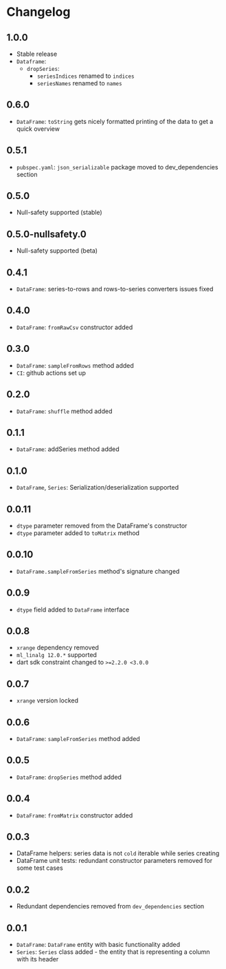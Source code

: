 # Changelog

## 1.0.0

- Stable release
- `Dataframe`:
    - `dropSeries`:
        - `seriesIndices` renamed to `indices` 
        - `seriesNames` renamed to `names` 

## 0.6.0

- `DataFrame`: `toString` gets nicely formatted printing of the data to get a quick overview

## 0.5.1

- `pubspec.yaml`: `json_serializable` package moved to dev_dependencies section

## 0.5.0

- Null-safety supported (stable)

## 0.5.0-nullsafety.0

- Null-safety supported (beta)

## 0.4.1

- `DataFrame`: series-to-rows and rows-to-series converters issues fixed

## 0.4.0

- `DataFrame`: `fromRawCsv` constructor added

## 0.3.0

- `DataFrame`: `sampleFromRows` method added
- `CI`: github actions set up

## 0.2.0

- `DataFrame`: `shuffle` method added

## 0.1.1

- `DataFrame`: addSeries method added

## 0.1.0

- `DataFrame`, `Series`: Serialization/deserialization supported

## 0.0.11

- `dtype` parameter removed from the DataFrame's constructor
- `dtype` parameter added to `toMatrix` method

## 0.0.10

- `DataFrame.sampleFromSeries` method's signature changed

## 0.0.9

- `dtype` field added to `DataFrame` interface

## 0.0.8

- `xrange` dependency removed
- `ml_linalg 12.0.*` supported
- dart sdk constraint changed to `>=2.2.0 <3.0.0`

## 0.0.7

- `xrange` version locked

## 0.0.6

- `DataFrame`: `sampleFromSeries` method added

## 0.0.5

- `DataFrame`: `dropSeries` method added

## 0.0.4

- `DataFrame`: `fromMatrix` constructor added

## 0.0.3

- DataFrame helpers: series data is not `cold` iterable while series creating
- DataFrame unit tests: redundant constructor parameters removed for some test cases

## 0.0.2

- Redundant dependencies removed from `dev_dependencies` section

## 0.0.1

- `DataFrame`: `DataFrame` entity with basic functionality added
- `Series`: `Series` class added - the entity that is representing a column with its header
